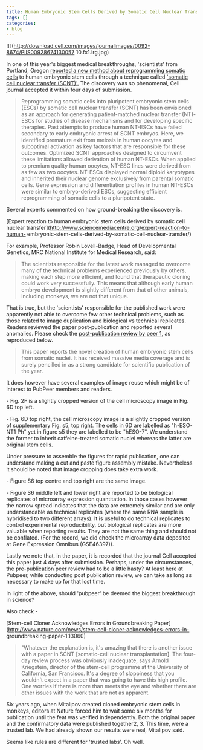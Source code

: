 ```yaml
---
title: Human Embryonic Stem Cells Derived by Somatic Cell Nuclear Transfer
tags: []
categories:
- blog
---
```

![](http://download.cell.com/images/journalimages/0092-8674/PIIS00928674130057
10.fx1.lrg.jpg)
<!--more-->

In one of this year's biggest medical breakthroughs, 'scientists' from
Portland, Oregon [reported a new method about reprogramming somatic
cells](http://www.cell.com/abstract/S0092-8674\(13\)00571-0) to human
embryonic stem cells through a technique called ['somatic cell nuclear
transfer (SCNT)'.](http://en.wikipedia.org/wiki/Somatic-cell_nuclear_transfer)
The discovery was so phenomenal, Cell journal accepted it within four days of
submission.

> Reprogramming somatic cells into pluripotent embryonic stem cells (ESCs) by
somatic cell nuclear transfer (SCNT) has been envisioned as an approach for
generating patient-matched nuclear transfer (NT)-ESCs for studies of disease
mechanisms and for developing specific therapies. Past attempts to produce
human NT-ESCs have failed secondary to early embryonic arrest of SCNT embryos.
Here, we identified premature exit from meiosis in human oocytes and
suboptimal activation as key factors that are responsible for these outcomes.
Optimized SCNT approaches designed to circumvent these limitations allowed
derivation of human NT-ESCs. When applied to premium quality human oocytes,
NT-ESC lines were derived from as few as two oocytes. NT-ESCs displayed normal
diploid karyotypes and inherited their nuclear genome exclusively from
parental somatic cells. Gene expression and differentiation profiles in human
NT-ESCs were similar to embryo-derived ESCs, suggesting efficient
reprogramming of somatic cells to a pluripotent state.

Several experts commented on how ground-breaking the discovery is.

[Expert reaction to human embryonic stem cells derived by somatic cell nuclear
transfer](http://www.sciencemediacentre.org/expert-reaction-to-human-
embryonic-stem-cells-derived-by-somatic-cell-nuclear-transfer/)

For example, Professor Robin Lovell-Badge, Head of Developmental Genetics, MRC
National Institute for Medical Research, said:

> The scientists responsible for the latest work managed to overcome many of
the technical problems experienced previously by others, making each step more
efficient, and found that therapeutic cloning could work very successfully.
This means that although early human embryo development is slightly different
from that of other animals, including monkeys, we are not that unique.

That is true, but the 'scientists' responsible for the published work were
apparently not able to overcome few other technical problems, such as those
related to image duplication and biological vs technical replicates. Readers
reviewed the paper post-publication and reported several anomalies. Please
check the [post-publication review by peer
1](http://pubpeer.com/publications/F0CFE0360002C25DC0BEFE28987D70), as
reproduced below.

> This paper reports the novel creation of human embryonic stem cells from
somatic nuclei. It has received massive media coverage and is surely pencilled
in as a strong candidate for scientific publication of the year.

It does however have several examples of image reuse which might be of
interest to PubPeer members and readers.

\- Fig. 2F is a slightly cropped version of the cell microscopy image in Fig.
6D top left.

\- Fig. 6D top right, the cell microscopy image is a slightly cropped version
of supplementary Fig. s5, top right. The cells in 6D are labelled as "h-ESO-
NT1 Ph" yet in figure s5 they are labelled to be "hESO-7". We understand the
former to inherit caffeine-treated somatic nuclei whereas the latter are
original stem cells.

Under pressure to assemble the figures for rapid publication, one can
understand making a cut and paste figure assembly mistake. Nevertheless it
should be noted that image cropping does take extra work.

\- Figure S6 top centre and top right are the same image.

\- Figure S6 middle left and lower right are reported to be biological
replicates of microarray expression quantitation. In those cases however the
narrow spread indicates that the data are extremely similar and are only
understandable as technical replicates (where the same RNA sample is
hybridised to two different arrays). It is useful to do technical replicates
to control experimental reproducibility, but biological replicates are more
valuable when reporting results. They are not the same thing and should not be
conflated. (For the record, we did check the microarray data deposited at Gene
Expression Omnibus (GSE46397)).

Lastly we note that, in the paper, it is recorded that the journal Cell
accepted this paper just 4 days after submission. Perhaps, under the
circumstances, the pre-publication peer review had to be a little hasty? At
least here at Pubpeer, while conducting post publication review, we can take
as long as necessary to make up for that lost time.

In light of the above, should 'pubpeer' be deemed the biggest breakthrough in
science?

Also check -

[Stem-cell Cloner Acknowledges Errors in Groundbreaking
Paper](http://www.nature.com/news/stem-cell-cloner-acknowledges-errors-in-
groundbreaking-paper-1.13060)

> "Whatever the explanation is, it's amazing that there is another issue with
a paper in SCNT [somatic-cell nuclear transplantation]. The four-day review
process was obviously inadequate, says Arnold Kriegstein, director of the
stem-cell programme at the University of California, San Francisco. It's a
degree of sloppiness that you wouldn't expect in a paper that was going to
have this high profile. One worries if there is more than meets the eye and
whether there are other issues with the work that are not as apparent.

Six years ago, when Mitalipov created cloned embryonic stem cells in monkeys,
editors at Nature forced him to wait some six months for publication until the
feat was verified independently. Both the original paper and the confirmatory
data were published together2, 3. This time, were a trusted lab. We had
already shown our results were real, Mitalipov said.

Seems like rules are different for 'trusted labs'. Oh well.

